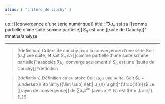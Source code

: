 ```yaml
---
alias: [ "critère de cauchy" ]
---
```

up:: [[convergence d'une série numérique]] 
title:: "$\sum\limits u_{n}$ ssi sa [[somme partielle d'une suite|somme partielle]] $S_{n}$ est une [[suite de Cauchy]]"
#maths/analyse 

---

> [!definition] Critère de cauchy pour la convergence d'une série
> Soit $(u_{n})$ une suite, et soit $S_{n}$ sa [[somme partielle d'une suite|somme partielle]] associée
> $\sum\limits u_{n}$ converge seulement si $S_{n}$ est une [[suite de Cauchy]] 
^definition

> [!definition] Définition calculatoire
> Soit $(u_{n})$ une suite.
> Soit $L = \underset{n \to \infty}{\lim \sup} \left| u_{n} \right|^{\frac{1}{n}}$
> Le [[rayon de convergence]] de $\sum\limits u_{n}x^{kn}$ (avec $k \in \mathbb{N}$) est $R = \frac{1}{L}$

